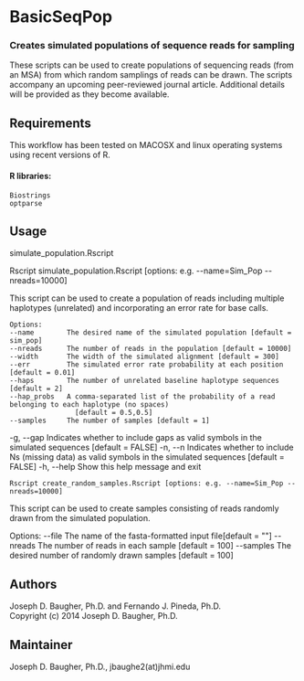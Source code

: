 BasicSeqPop
===========

### Creates simulated populations of sequence reads for sampling

These scripts can be used to create populations of sequencing reads (from an
MSA) from which random samplings of reads can be drawn. The scripts  
accompany an upcoming peer-reviewed journal article. Additional details will 
be provided as they become available.

## Requirements
This workflow has been tested on MACOSX and linux operating systems
using recent versions of R.

#### R libraries:
    Biostrings
    optparse

## Usage
simulate_population.Rscript
	
Rscript simulate_population.Rscript [options: e.g. --name=Sim_Pop --nreads=10000]

  This script can be used to create a population of reads including multiple haplotypes
  (unrelated) and incorporating an error rate for base calls.

	Options:
	--name        The desired name of the simulated population [default = sim_pop]
	--nreads      The number of reads in the population [default = 10000]
	--width       The width of the simulated alignment [default = 300]
	--err         The simulated error rate probability at each position [default = 0.01]
	--haps        The number of unrelated baseline haplotype sequences [default = 2]
	--hap_probs   A comma-separated list of the probability of a read belonging to each haplotype (no spaces) 
	                [default = 0.5,0.5]
	--samples     The number of samples [default = 1]
  -g, --gap     Indicates whether to include gaps as valid symbols in the simulated sequences 
                  [default = FALSE]
	-n, --n       Indicates whether to include Ns (missing data) as valid symbols in the simulated sequences 
	                [default = FALSE]
	-h, --help    Show this help message and exit
	
	
	
    Rscript create_random_samples.Rscript [options: e.g. --name=Sim_Pop --nreads=10000]

  This script can be used to create samples consisting of reads randomly drawn from the simulated population. 

Options:
	--file        The name of the fasta-formatted input file[default = ""]
	--nreads      The number of reads in each sample [default = 100]
	--samples     The desired number of randomly drawn samples [default = 100]


## Authors

Joseph D. Baugher, Ph.D. and Fernando J. Pineda, Ph.D.<br>
Copyright (c) 2014 Joseph D. Baugher, Ph.D.

## Maintainer

Joseph D. Baugher, Ph.D., jbaughe2(at)jhmi.edu

